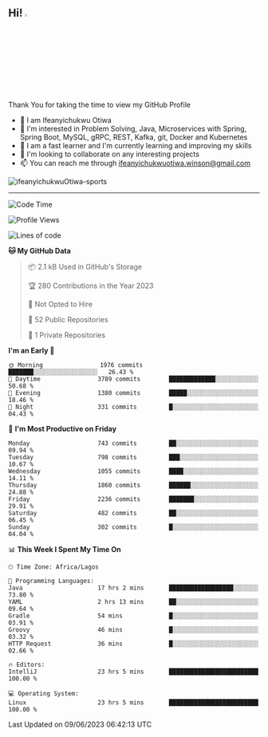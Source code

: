 <!-- BLOG-POST-LIST:START --><!-- BLOG-POST-LIST:END -->

## Hi! <img src="https://media.giphy.com/media/hvRJCLFzcasrR4ia7z/giphy.gif" width="4%"> 

Thank You for taking the time to view my GitHub Profile

- 👋 I am Ifeanyichukwu Otiwa
- 👀 I'm interested in Problem Solving, Java, Microservices with Spring, Spring Boot, MySQL, gRPC, REST, Kafka, git, Docker and Kubernetes
- 🌱 I am a fast learner and I'm currently learning and improving my skills
- 💞️ I'm looking to collaborate on any interesting projects
- 📫 You can reach me through ifeanyichukwuotiwa.winson@gmail.com

<p align="left" marginTop="10px"> <img src="https://komarev.com/ghpvc/?username=ifeanyichukwuOtiwa-sports&label=Profile%20views&color=0e75b6&style=for-the-badge" alt="ifeanyichukwuOtiwa-sports" /> </p>

***

<!--START_SECTION:waka-->
![Code Time](http://img.shields.io/badge/Code%20Time-1%2C430%20hrs%2015%20mins-blue)

![Profile Views](http://img.shields.io/badge/Profile%20Views-3-blue)

![Lines of code](https://img.shields.io/badge/From%20Hello%20World%20I%27ve%20Written-2.5%20million%20lines%20of%20code-blue)

**🐱 My GitHub Data** 

> 📦 2.1 kB Used in GitHub's Storage 
 > 
> 🏆 280 Contributions in the Year 2023
 > 
> 🚫 Not Opted to Hire
 > 
> 📜 52 Public Repositories 
 > 
> 🔑 1 Private Repositories 
 > 
**I'm an Early 🐤** 

```text
🌞 Morning                1976 commits        ███████░░░░░░░░░░░░░░░░░░   26.43 % 
🌆 Daytime                3789 commits        █████████████░░░░░░░░░░░░   50.68 % 
🌃 Evening                1380 commits        █████░░░░░░░░░░░░░░░░░░░░   18.46 % 
🌙 Night                  331 commits         █░░░░░░░░░░░░░░░░░░░░░░░░   04.43 % 
```
📅 **I'm Most Productive on Friday** 

```text
Monday                   743 commits         ██░░░░░░░░░░░░░░░░░░░░░░░   09.94 % 
Tuesday                  798 commits         ███░░░░░░░░░░░░░░░░░░░░░░   10.67 % 
Wednesday                1055 commits        ████░░░░░░░░░░░░░░░░░░░░░   14.11 % 
Thursday                 1860 commits        ██████░░░░░░░░░░░░░░░░░░░   24.88 % 
Friday                   2236 commits        ███████░░░░░░░░░░░░░░░░░░   29.91 % 
Saturday                 482 commits         ██░░░░░░░░░░░░░░░░░░░░░░░   06.45 % 
Sunday                   302 commits         █░░░░░░░░░░░░░░░░░░░░░░░░   04.04 % 
```


📊 **This Week I Spent My Time On** 

```text
🕑︎ Time Zone: Africa/Lagos

💬 Programming Languages: 
Java                     17 hrs 2 mins       ██████████████████░░░░░░░   73.80 % 
YAML                     2 hrs 13 mins       ██░░░░░░░░░░░░░░░░░░░░░░░   09.64 % 
Gradle                   54 mins             █░░░░░░░░░░░░░░░░░░░░░░░░   03.91 % 
Groovy                   46 mins             █░░░░░░░░░░░░░░░░░░░░░░░░   03.32 % 
HTTP Request             36 mins             █░░░░░░░░░░░░░░░░░░░░░░░░   02.66 % 

🔥 Editors: 
IntelliJ                 23 hrs 5 mins       █████████████████████████   100.00 % 

💻 Operating System: 
Linux                    23 hrs 5 mins       █████████████████████████   100.00 % 
```


 Last Updated on 09/06/2023 06:42:13 UTC
<!--END_SECTION:waka-->

<!--
<p align="center">
![trophy](https://github-profile-trophy.vercel.app/?username=ifeanyichukwuOtiwa-sports&theme=onedark) (https://github.com/ryo-ma/github-profile-trophy)
</p>
-->

<!---
ifeanyi-otiwa/ifeanyi-otiwa is a ✨ special ✨ repository because its `README.md` (this file) appears on your GitHub profile.
You can click the Preview link to take a look at your changes.
--->
